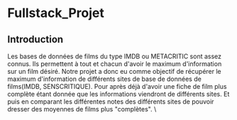 # Fullstack_Projet

## Introduction ##

Les bases de données de films du type IMDB ou METACRITIC sont assez connus.
Ils permettent à tout et chacun d'avoir le maximum d'information sur un film désiré.
Notre projet a donc eu comme objectif de récupérer le maximum d'information de différents sites de base de données de films(IMDB, SENSCRITIQUE).
Pour après déjà d'avoir une fiche de film plus complète étant donnée que les informations viendront de différents sites.
Et puis en comparant les différentes notes des différents sites de pouvoir dresser des moyennes de films plus "complètes". \
